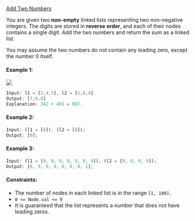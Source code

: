 [Add Two Numbers](https://leetcode.com/problems/add-two-numbers/)

You are given two **non-empty** linked lists representing two non-negative integers. The digits are stored in **reverse order**, and each of their nodes contains a single digit. Add the two numbers and return the sum as a linked list.

You may assume the two numbers do not contain any leading zero, except the number 0 itself.

#### Example 1:

![](https://images.velog.io/images/wanderer-s/post/e60ddba7-8a41-4815-a862-4f6c9b473920/image.png)

```js
Input: l1 = [2,4,3], l2 = [5,6,4]
Output: [7,0,8]
Explanation: 342 + 465 = 807.
```

#### Example 2:

```js
Input: (l1 = [0]), (l2 = [0]);
Output: [0];
```

#### Example 3:

```js
Input: (l1 = [9, 9, 9, 9, 9, 9, 9]), (l2 = [9, 9, 9, 9]);
Output: [8, 9, 9, 9, 0, 0, 0, 1];
```

#### Constraints:

- The number of nodes in each linked list is in the range `[1, 100].`
- `0 <= Node.val <= 9`
- It is guaranteed that the list represents a number that does not have leading zeros.
